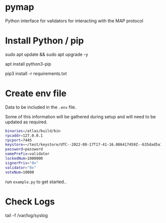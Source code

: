 # pymap

Python interface for validators for interacting with the MAP protocol

# Install Python / pip

sudo apt update && sudo apt upgrade -y

apt install python3-pip

pip3 install -r requirements.txt


# Create env file

Data to be included in the `.env` file.  

Some of this information will be gathered during setup and will need to be updated as required.


```bash
binaries=/atlas/build/bin
rpcaddr=127.0.0.1
rpcport=7445
keystore=~/test/keystore/UTC--2022-08-17T17-41-16.086417459Z--635dad5a10ddd1662517dc85e3bc4ca9ce9f6f03
password=password
namePrefix=validator
lockedNum=1000000
signerPriv="0x"
validator="0x"
voteNum=10000
```

run `example.py` to get started..

# Check Logs
tail -f /var/log/syslog
